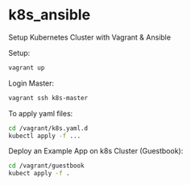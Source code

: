 # k8s_ansible
Setup Kubernetes Cluster with Vagrant & Ansible

Setup:
```bash
vagrant up
```

Login Master:
```bash
vagrant ssh k8s-master
```

To apply yaml files:
```bash
cd /vagrant/k8s.yaml.d
kubectl apply -f ...
```

Deploy an Example App on k8s Cluster (Guestbook):
```bash
cd /vagrant/guestbook
kubect apply -f .
```

